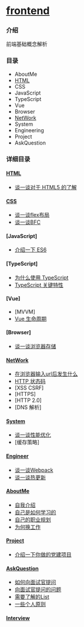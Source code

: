 # [frontend](https://github.com/jiweiyuan/frontend)


### 介绍

前端基础概念解析

### 目录

- AboutMe
- [HTML](#HTML)
- CSS
- JavaScript 
- TypeScript
- Vue
- Browser
- [NetWork](#NetWork)
- System
- Engineering
- Project
- AskQuestion

### 详细目录

#### [HTML](./html)

- [谈一谈对于 HTML5 的了解](./html/what-is-html5.md) 

#### [CSS](./css)

- [谈一谈flex布局](./css/what-is-flex.md)
- [谈一谈BFC](./css/what-is-bfc.md)

#### [JavaScript]

- [介绍一下 ES6](./what-is-es6.md)

#### [TypeScript]

- [为什么使用 TypeScript](./ts/why-use-ts.md)
- [TypeScript 关键特性](./ts/typescript-key-feature.md)

#### [Vue]

- [MVVM]
- [Vue 生命周期](./vue/lifecycle.md)

#### [Browser]

- [谈一谈浏览器存储](./what-is-browser-cache.md)

#### [NetWork](./network)

- [在浏览器输入url后发生什么](./network/what-happen-after-enter-a-url.md)
- [HTTP 状态码](./network/http-status-code.md)
- [XSS CSRF]
- [HTTPS]
- [HTTP 2.0]
- [DNS 解析]

#### [System](./system/)

- [谈一谈性能优化](./system/what-is-performance-optimization.md)
- [缓存策略]

#### [Engineer](./engineer)

- [谈一谈Webpack](./engineer/what-is-webpack.md)
- [谈一谈热更新](./engineer/what-is-hot-replace.md)

#### [AboutMe](./me)

- [自我介绍](./me/introduce-myself.md)
- [自己是如何学习的](./how-to-learn.md)
- [自己的职业规划](./my-job-plan.md)
- [为何换工作](./why-change-job.md)

#### [Project](./project)

- [介绍一下你做的党建项目](./introduce-dangjian-project.md)

#### [AskQuestion](./ask)

- [如何向面试官提问](./ask/how-to-ask.md)
- [向面试官提问的问题](./ask/question-to-ask.md)
- [需要了解的List](./ask/must-kown-list.md)
- [一些个人原则](./ask/principles.md)

#### [Interview](./interview/index.md)